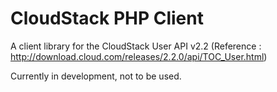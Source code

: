 CloudStack PHP Client
=====================

A client library for the CloudStack User API v2.2 (Reference : http://download.cloud.com/releases/2.2.0/api/TOC_User.html)

Currently in development, not to be used.